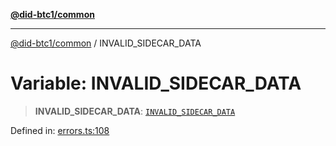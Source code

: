 [**@did-btc1/common**](../README.md)

***

[@did-btc1/common](../globals.md) / INVALID\_SIDECAR\_DATA

# Variable: INVALID\_SIDECAR\_DATA

> **INVALID\_SIDECAR\_DATA**: [`INVALID_SIDECAR_DATA`](../enumerations/Btc1ErrorCode.md#invalid_sidecar_data)

Defined in: [errors.ts:108](https://github.com/dcdpr/did-btc1-js/blob/4ab6f9915d95beed9bc633644c9db1539395f512/packages/common/src/errors.ts#L108)
